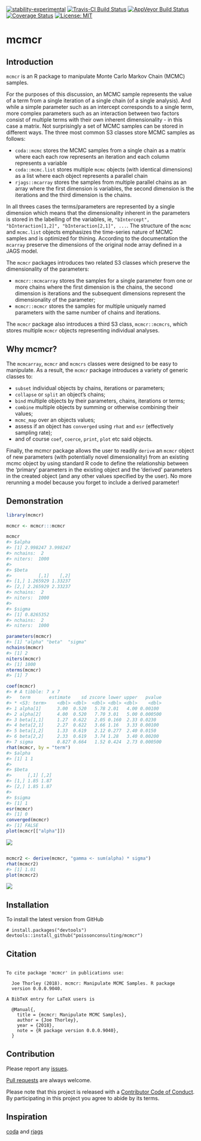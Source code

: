 
<!-- README.md is generated from README.Rmd. Please edit that file -->

[![stability-experimental](https://img.shields.io/badge/stability-experimental-orange.svg)](https://github.com/joethorley/stability-badges#experimental)
[![Travis-CI Build
Status](https://travis-ci.org/poissonconsulting/mcmcr.svg?branch=master)](https://travis-ci.org/poissonconsulting/mcmcr)
[![AppVeyor Build
Status](https://ci.appveyor.com/api/projects/status/github/poissonconsulting/mcmcr?branch=master&svg=true)](https://ci.appveyor.com/project/poissonconsulting/mcmcr)
[![Coverage
Status](https://img.shields.io/codecov/c/github/poissonconsulting/mcmcr/master.svg)](https://codecov.io/github/poissonconsulting/mcmcr?branch=master)
[![License:
MIT](https://img.shields.io/badge/License-MIT-green.svg)](https://opensource.org/licenses/MIT)

# mcmcr

## Introduction

`mcmcr` is an R package to manipulate Monte Carlo Markov Chain (MCMC)
samples.

For the purposes of this discussion, an MCMC sample represents the value
of a term from a single iteration of a single chain (of a single
analysis). And while a simple parameter such as an intercept corresponds
to a single term, more complex parameters such as an interaction between
two factors consist of multiple terms with their own inherent
dimensionality - in this case a matrix. Not surprisingly a set of MCMC
samples can be stored in different ways. The three most common S3
classes store MCMC samples as follows:

  - `coda::mcmc` stores the MCMC samples from a single chain as a matrix
    where each each row represents an iteration and each column
    represents a variable
  - `coda::mcmc.list` stores multiple `mcmc` objects (with identical
    dimensions) as a list where each object represents a parallel chain
  - `rjags::mcarray` stores the samples from multiple parallel chains as
    an array where the first dimension is variables, the second
    dimension is the iterations and the third dimension is the chains.

In all threes cases the terms/parameters are represented by a single
dimension which means that the dimensionality inherent in the parameters
is stored in the labelling of the variables, ie, `"bIntercept",
"bInteraction[1,2]", "bInteraction[2,1]", ...`. The structure of the
`mcmc` and `mcmc.list` objects emphasizes the time-series nature of MCMC
samples and is optimized for thining. According to the documentation the
`mcarray` preserve the dimensions of the original node array defined in
a JAGS model.

The `mcmcr` packages introduces two related S3 classes which preserve
the dimensionality of the parameters:

  - `mcmcr::mcmcarray` stores the samples for a single parameter from
    one or more chains where the first dimension is the chains, the
    second dimension is iterations and the subsequent dimensions
    represent the dimensionality of the parameter;
  - `mcmcr::mcmcr` stores the samples for multiple uniquely named
    parameters with the same number of chains and iterations.

The `mcmcr` package also introduces a third S3 class, `mcmcr::mcmcrs`,
which stores multiple `mcmcr` objects representing individual analyses.

## Why mcmcr?

The `mcmcarray`, `mcmcr` and `mcmcrs` classes were designed to be easy
to manipulate. As a result, the `mcmcr` package introduces a variety of
generic classes to:

  - `subset` individual objects by chains, iterations or parameters;
  - `collapse` or `split` an object’s chains;
  - `bind` multiple objects by their parameters, chains, iterations or
    terms;
  - `combine` multiple objects by summing or otherwise combining their
    values;
  - `mcmc_map` over an objects values;
  - assess if an object has `converged` using `rhat` and `esr`
    (effectively sampling rate);
  - and of course `coef`, `coerce`, `print`, `plot` etc said objects.

Finally, the mcmcr package allows the user to readily `derive` an
`mcmcr` object of new parameters (with potentially novel dimensionality)
from an existing mcmc object by using standard R code to define the
relationship between the ‘primary’ parameters in the existing object and
the ‘derived’ parameters in the created object (and any other values
specified by the user). No more rerunning a model because you forget to
include a derived parameter\!

## Demonstration

``` r
library(mcmcr)

mcmcr <- mcmcr:::mcmcr

mcmcr
#> $alpha
#> [1] 2.998247 3.998247
#> nchains:  2 
#> niters:  1000 
#> 
#> $beta
#>          [,1]    [,2]
#> [1,] 1.265929 1.33237
#> [2,] 2.265929 2.33237
#> nchains:  2 
#> niters:  1000 
#> 
#> $sigma
#> [1] 0.8265352
#> nchains:  2 
#> niters:  1000

parameters(mcmcr)
#> [1] "alpha" "beta"  "sigma"
nchains(mcmcr)
#> [1] 2
niters(mcmcr)
#> [1] 1000
nterms(mcmcr)
#> [1] 7

coef(mcmcr)
#> # A tibble: 7 x 7
#>   term       estimate    sd zscore lower upper   pvalue
#> * <S3: term>    <dbl> <dbl>  <dbl> <dbl> <dbl>    <dbl>
#> 1 alpha[1]      3.00  0.520   5.78 2.01   4.00 0.00100 
#> 2 alpha[2]      4.00  0.520   7.70 3.01   5.00 0.000500
#> 3 beta[1,1]     1.27  0.622   2.05 0.160  2.33 0.0230  
#> 4 beta[2,1]     2.27  0.622   3.66 1.16   3.33 0.00100 
#> 5 beta[1,2]     1.33  0.619   2.12 0.277  2.40 0.0150  
#> 6 beta[2,2]     2.33  0.619   3.74 1.28   3.40 0.00200 
#> 7 sigma         0.827 0.664   1.52 0.424  2.73 0.000500
rhat(mcmcr, by = "term")
#> $alpha
#> [1] 1 1
#> 
#> $beta
#>      [,1] [,2]
#> [1,] 1.85 1.87
#> [2,] 1.85 1.87
#> 
#> $sigma
#> [1] 1
esr(mcmcr)
#> [1] 0
converged(mcmcr)
#> [1] FALSE
plot(mcmcr[["alpha"]])
```

![](tools/README-unnamed-chunk-2-1.png)<!-- -->

``` r

mcmcr2 <- derive(mcmcr, "gamma <- sum(alpha) * sigma")
rhat(mcmcr2)
#> [1] 1.01
plot(mcmcr2)
```

![](tools/README-unnamed-chunk-2-2.png)<!-- -->

## Installation

To install the latest version from GitHub

    # install.packages("devtools")
    devtools::install_github("poissonconsulting/mcmcr")

## Citation

``` 

To cite package 'mcmcr' in publications use:

  Joe Thorley (2018). mcmcr: Manipulate MCMC Samples. R package
  version 0.0.0.9040.

A BibTeX entry for LaTeX users is

  @Manual{,
    title = {mcmcr: Manipulate MCMC Samples},
    author = {Joe Thorley},
    year = {2018},
    note = {R package version 0.0.0.9040},
  }
```

## Contribution

Please report any
[issues](https://github.com/poissonconsulting/mcmcr/issues).

[Pull requests](https://github.com/poissonconsulting/mcmcr/pulls) are
always welcome.

Please note that this project is released with a [Contributor Code of
Conduct](CONDUCT.md). By participating in this project you agree to
abide by its terms.

## Inspiration

[coda](https://github.com/cran/coda) and
[rjags](https://github.com/cran/rjags)
